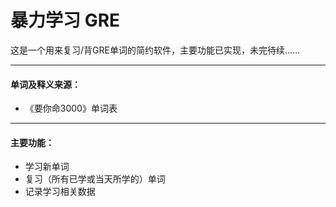 # 暴力学习 GRE

这是一个用来复习/背GRE单词的简约软件，主要功能已实现，未完待续……

---
#### 单词及释义来源：
- 《要你命3000》单词表
---
#### 主要功能：
- 学习新单词
- 复习（所有已学或当天所学的）单词
- 记录学习相关数据
